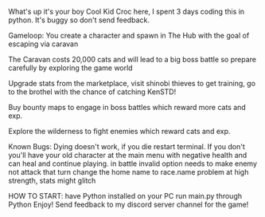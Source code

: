 What's up it's your boy Cool Kid Croc here, I spent 3 days coding this in python. It's buggy so don't send feedback. 

Gameloop: You create a character and spawn in The Hub with the goal of escaping via caravan

The Caravan costs 20,000 cats and will lead to a big boss battle so prepare carefully by exploring the game world

Upgrade stats from the marketplace, visit shinobi thieves to get training, go to the brothel with the chance of catching KenSTD!

Buy bounty maps to engage in boss battles which reward more cats and exp.

Explore the wilderness to fight enemies which reward cats and exp. 

Known Bugs: Dying doesn't work, if you die restart terminal. If you don't you'll have your old character at the main menu with negative health and can heal and continue playing. 
in battle invalid option needs to make enemy not attack that turn
change the home name to race.name 
problem at high strength, stats might glitch

HOW TO START: have Python installed on your PC
run main.py through Python
Enjoy! Send feedback to my discord server channel for the game!
